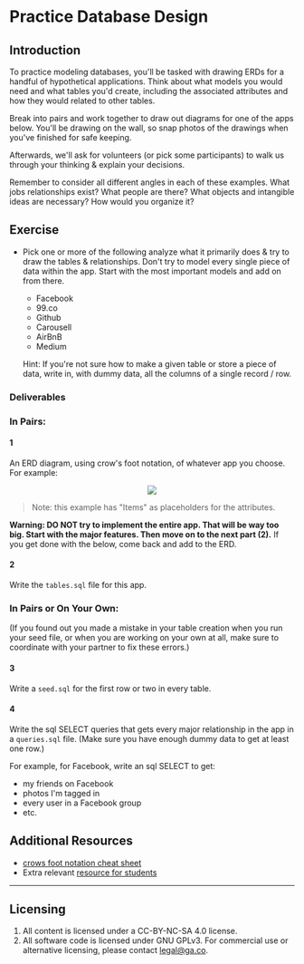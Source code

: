 # Practice Database Design

## Introduction

To practice modeling databases, you'll be tasked with drawing ERDs for a handful of hypothetical applications. Think about what models you would need and what tables you'd create, including the associated attributes and how they would related to other tables.

Break into pairs and work together to draw out diagrams for one of the apps below. You'll be drawing on the wall, so snap photos of the drawings when you've finished for safe keeping.

Afterwards, we'll ask for volunteers (or pick some participants) to walk us through your thinking & explain your decisions.

Remember to consider all different angles in each of these examples. What jobs relationships exist? What people are there? What objects and intangible ideas are necessary? How would you organize it?

## Exercise

- Pick one or more of the following analyze what it primarily does & try to draw the tables & relationships. Don't try to model every single piece of data within the app. Start with the most important models and add on from there.

  - Facebook
  - 99.co
  - Github
  - Carousell
  - AirBnB
  - Medium
  
  Hint: If you're not sure how to make a given table or store a piece of data, write in, with dummy data, all the columns of a single record / row.

### Deliverables


### In Pairs:

#### 1
An ERD diagram, using crow's foot notation, of whatever app you choose.  For example:


<p align="center">
  <img src ="https://www.edrawsoft.com/images/examples/entity-relationship-diagram.png">
</p>

> Note: this example has "Items" as placeholders for the attributes.

**Warning: DO NOT try to implement the entire app. That will be way too big. Start with the major features. Then move on to the next part (2).** If you get done with the below, come back and add to the ERD.

#### 2
Write the `tables.sql` file for this app. 

### In Pairs or On Your Own:
(If you found out you made a mistake in your table creation when you run your seed file, or when you are working on your own at all, make sure to coordinate with your partner to fix these errors.)

#### 3
Write a `seed.sql` for the first row or two in every table.

#### 4
Write the sql SELECT queries that gets every major relationship in the app in a `queries.sql` file. (Make sure you have enough dummy data to get at least one row.)

For example, for Facebook, write an sql SELECT to get:

* my friends on Facebook
* photos I'm tagged in
* every user in a Facebook group
* etc.

## Additional Resources

- [crows foot notation cheat sheet](http://www.vivekmchawla.com/content/images/2013/Dec/ERD_Relationship_Symbols_Quick_Reference-1.png)
- Extra relevant [resource for students](https://developer.mozilla.org/en-US/docs/Web/Events)


---

## Licensing
1. All content is licensed under a CC-BY-NC-SA 4.0 license.
2. All software code is licensed under GNU GPLv3. For commercial use or alternative licensing, please contact legal@ga.co.

